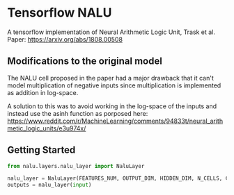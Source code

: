 # Tensorflow NALU

A tensorflow implementation of Neural Arithmetic Logic Unit, Trask et al.
Paper: https://arxiv.org/abs/1808.00508

## Modifications to the original model 

The NALU cell proposed in the paper had a major drawback that it can't model multiplication of negative inputs since 
multiplication is implemented as addition in log-space. 

A solution to this was to avoid working in the log-space of the inputs and instead use the asinh function as porposed here:
https://www.reddit.com/r/MachineLearning/comments/94833t/neural_arithmetic_logic_units/e3u974x/

## Getting Started

```python 
from nalu.layers.nalu_layer import NaluLayer

nalu_layer = NaluLayer(FEATURES_NUM, OUTPUT_DIM, HIDDEN_DIM, N_CELLS, CORE_CELL_TYPE)
outputs = nalu_layer(input)
``` 
